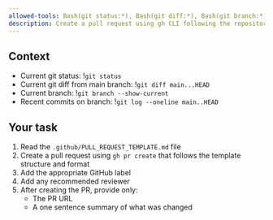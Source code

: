 ```yaml
---
allowed-tools: Bash(git status:*), Bash(git diff:*), Bash(git branch:*), Bash(git log:*), Bash(gh pr create:*), Read, Grep
description: Create a pull request using gh CLI following the repository's PR template
---
```


## Context

- Current git status: !`git status`
- Current git diff from main branch: !`git diff main...HEAD`
- Current branch: !`git branch --show-current`
- Recent commits on branch: !`git log --oneline main..HEAD`

## Your task

1. Read the `.github/PULL_REQUEST_TEMPLATE.md` file
2. Create a pull request using `gh pr create` that follows the template structure and format
3. Add the appropriate GitHub label
4. Add any recommended reviewer
5. After creating the PR, provide only:
   - The PR URL
   - A one sentence summary of what was changed
